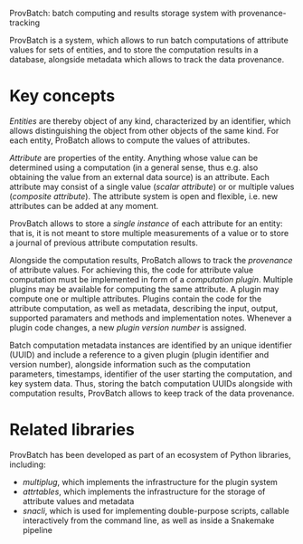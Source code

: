 ProvBatch: batch computing and results storage system with provenance-tracking

ProvBatch is a system, which allows to run batch computations of attribute
values for sets of entities, and to store the computation results in a
database, alongside metadata which allows to track the data provenance.

# Key concepts

_Entities_ are thereby object of any kind, characterized by an identifier,
which allows distinguishing the object from other objects of the same kind.
For each entity, ProBatch allows to compute the values of attributes.

_Attribute_ are properties of the entity. Anything whose value can be
determined using a computation (in a general sense, thus e.g. also obtaining
the value from an external data source) is an attribute. Each attribute may
consist of a single value (_scalar attribute_) or or multiple values
(_composite attribute_). The attribute system is open and flexible, i.e. new
attributes can be added at any moment.

ProvBatch allows to store a _single instance_ of each attribute for an entity:
that is, it is not meant to store multiple measurements of a value or
to store a journal of previous attribute computation results.

Alongside the computation results, ProBatch allows to track the _provenance_ of
attribute values. For achieving this, the code for attribute value computation
must be implemented in form of a _computation plugin_. Multiple plugins
may be available for computing the same attribute. A plugin may compute one
or multiple attributes. Plugins contain the code for the attribute computation,
as well as metadata, describing the input, output, supported paramaters and
methods and implementation notes. Whenever a plugin code changes, a
new _plugin version number_ is assigned.

Batch computation metadata instances are identified by an unique identifier
(UUID) and include a reference to a given plugin (plugin identifier and version
number), alongside information such as the computation parameters, timestamps,
identifier of the user starting the computation, and key system data.
Thus, storing the batch computation UUIDs alongside with computation results,
ProvBatch allows to keep track of the data provenance.

# Related libraries

ProvBatch has been developed as part of an ecosystem of Python libraries,
including:
- _multiplug_, which implements the infrastructure for the plugin system
- _attrtables_, which implements the infrastructure for the storage of
 attribute values and metadata
- _snacli_, which is used for implementing double-purpose scripts, callable
interactively from the command line, as well as inside a Snakemake pipeline
